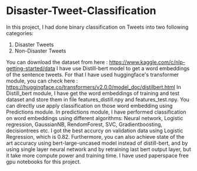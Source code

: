 # Disaster-Tweet-Classification
In this project, I had done binary classification on Tweets into two following categories:
1) Disaster Tweets
2) Non-Disaster Tweets

You can download the dataset from here : https://www.kaggle.com/c/nlp-getting-started/data
I have use Distill-bert model to get a word embeddings of the sentence tweets.
For that I have used huggingface's transformer module, you can check here : https://huggingface.co/transformers/v2.0.0/model_doc/distilbert.html
In Distill_bert module, I have get the word embeddings of training and test dataset and store them in file features_distill.npy and features_test.npy. You can directly use apply classification on those word embedding using Predictions module.
In predictions module, I have performed classification on word embeddings using different algorithms: Neural network, Logistic regression, GaussianNB, RendomForest, SVC, Gradientboosting, decisiontrees etc. I got the best accurcy on validation data using Logistic Regression, which is 0.82.
Furthermore, you can also achieve state of the art accuracy using bert-large-uncased model instead of distill-bert, and by using single layer neural network and by retraining last bert output layer, but it take more compute power and training time.
I have used paperspace free gpu notebooks for this project.

